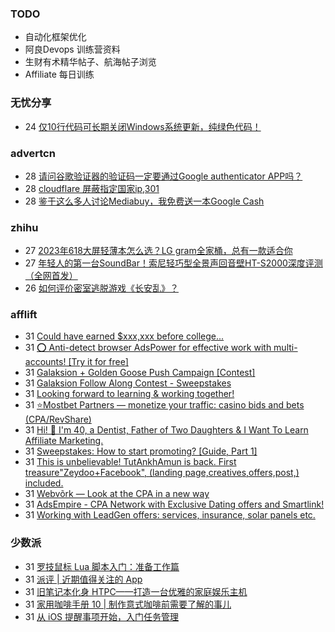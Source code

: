 ### TODO
-  自动化框架优化
-  阿良Devops 训练营资料
-  生财有术精华帖子、航海帖子浏览
-  Affiliate 每日训练

### 无忧分享
<!-- ruyo:START -->
-  24 [仅10行代码可长期关闭Windows系统更新，纯绿色代码！](https://51.ruyo.net/18440.html)<!-- ruyo:END -->

### advertcn
<!-- advertcn:START -->
-  28 [请问谷歌验证器的验证码一定要通过Google authenticator APP吗？](https://www.advertcn.com/forum.php?mod=viewthread&tid=111399)
-  28 [cloudflare 屏蔽指定国家ip,301](https://www.advertcn.com/forum.php?mod=viewthread&tid=111397)
-  28 [鉴于这么多人讨论Mediabuy，我免费送一本Google Cash](https://www.advertcn.com/forum.php?mod=viewthread&tid=111387)<!-- advertcn:END -->

### zhihu
<!-- zhihu:START -->
-  27 [2023年618大屏轻薄本怎么选？LG gram全家桶，总有一款适合你](http://zhuanlan.zhihu.com/p/632641888?utm_campaign=rss&utm_medium=rss&utm_source=rss&utm_content=title)
-  27 [年轻人的第一台SoundBar！索尼轻巧型全景声回音壁HT-S2000深度评测（全网首发）](http://zhuanlan.zhihu.com/p/630990296?utm_campaign=rss&utm_medium=rss&utm_source=rss&utm_content=title)
-  26 [如何评价密室逃脱游戏《长安乱》？](http://www.zhihu.com/question/563950552/answer/3045961312?utm_campaign=rss&utm_medium=rss&utm_source=rss&utm_content=title)<!-- zhihu:END -->

### afflift
<!-- afflift:START -->
-  31 [Could have earned $xxx,xxx before college...](https://afflift.com/f/threads/could-have-earned-xxx-xxx-before-college.11374/)
-  31 [⭕ Anti-detect browser AdsPower for effective work with multi-accounts! [Try it for free]](https://afflift.com/f/threads/%E2%AD%95-anti-detect-browser-adspower-for-effective-work-with-multi-accounts-try-it-for-free.8805/)
-  31 [Galaksion + Golden Goose Push Campaign [Contest]](https://afflift.com/f/threads/galaksion-golden-goose-push-campaign-contest.11353/)
-  31 [Galaksion Follow Along Contest - Sweepstakes](https://afflift.com/f/threads/galaksion-follow-along-contest-sweepstakes.11314/)
-  31 [Looking forward to learning &amp; working together!](https://afflift.com/f/threads/looking-forward-to-learning-working-together.11368/)
-  31 [⭐️Mostbet Partners — monetize your traffic: casino bids and bets &lpar;CPA/RevShare&rpar;](https://afflift.com/f/threads/%E2%AD%90%EF%B8%8Fmostbet-partners-%E2%80%94-monetize-your-traffic-casino-bids-and-bets-cpa-revshare.7373/)
-  31 [Hi! 👋 I&#39;m 40, a Dentist, Father of Two Daughters &amp; I Want To Learn Affiliate Marketing.](https://afflift.com/f/threads/hi-%F0%9F%91%8B-im-40-a-dentist-father-of-two-daughters-i-want-to-learn-affiliate-marketing.11367/)
-  31 [Sweepstakes: How to start promoting? [Guide, Part 1]](https://afflift.com/f/threads/sweepstakes-how-to-start-promoting-guide-part-1.11375/)
-  31 [This is unbelievable! TutAnkhAmun is back. First treasure&quot;Zeydoo+Facebook&quot;, &lpar;landing page,creatives,offers,post,&rpar; included.](https://afflift.com/f/threads/this-is-unbelievable-tutankhamun-is-back-first-treasure-zeydoo-facebook-landing-page-creatives-offers-post-included.11369/)
-  31 [Webvõrk — Look at the CPA in a new way](https://afflift.com/f/threads/webv%C3%B5rk-%E2%80%94-look-at-the-cpa-in-a-new-way.2820/)
-  31 [AdsEmpire - CPA Network with Exclusive Dating offers and Smartlink!](https://afflift.com/f/threads/adsempire-cpa-network-with-exclusive-dating-offers-and-smartlink.6820/)
-  31 [Working with LeadGen offers: services, insurance, solar panels etc.](https://afflift.com/f/threads/working-with-leadgen-offers-services-insurance-solar-panels-etc.11363/)<!-- afflift:END -->

### 少数派
<!-- sspai:START -->
-  31 [罗技鼠标 Lua 脚本入门：准备工作篇](https://sspai.com/prime/story/logi-lua-scripting-1)
-  31 [派评 | 近期值得关注的 App](https://sspai.com/post/81623)
-  31 [旧笔记本化身 HTPC——打造一台优雅的家庭娱乐主机](https://sspai.com/post/81600)
-  31 [家用咖啡手册 10 | 制作意式咖啡前需要了解的事儿](https://sspai.com/post/81584)
-  31 [从 iOS 提醒事项开始，入门任务管理](https://sspai.com/post/81392)<!-- sspai:END -->
